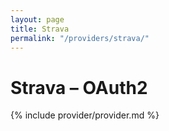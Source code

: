 ```yaml
---
layout: page
title: Strava
permalink: "/providers/strava/"
---
```

# Strava – OAuth2

{% include provider/provider.md %}

